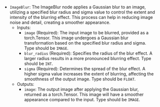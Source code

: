 - `ImageBlur`: The ImageBlur node applies a Gaussian blur to an image, utilizing a specified blur radius and sigma value to control the extent and intensity of the blurring effect. This process can help in reducing image noise and detail, creating a smoother appearance.
    - Inputs:
        - `image` (Required): The input image to be blurred, provided as a torch.Tensor. This image undergoes a Gaussian blur transformation based on the specified blur radius and sigma. Type should be `IMAGE`.
        - `blur_radius` (Required): Specifies the radius of the blur effect. A larger radius results in a more pronounced blurring effect. Type should be `INT`.
        - `sigma` (Required): Determines the spread of the blur effect. A higher sigma value increases the extent of blurring, affecting the smoothness of the output image. Type should be `FLOAT`.
    - Outputs:
        - `image`: The output image after applying the Gaussian blur, returned as a torch.Tensor. This image will have a smoother appearance compared to the input. Type should be `IMAGE`.
